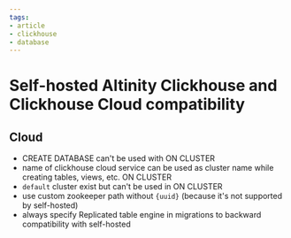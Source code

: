 ```yaml
---
tags:
- article
- clickhouse
- database
---
```


# Self-hosted Altinity Clickhouse and Clickhouse Cloud compatibility

## Cloud

- CREATE DATABASE can't be used with ON CLUSTER
- name of clickhouse cloud service can be used as cluster name while creating tables, views, etc. ON CLUSTER
- `default` cluster exist but can't be used in ON CLUSTER
- use custom zookeeper path without `{uuid}` (because it's not supported by self-hosted)
- always specify Replicated table engine in migrations to backward compatibility with self-hosted